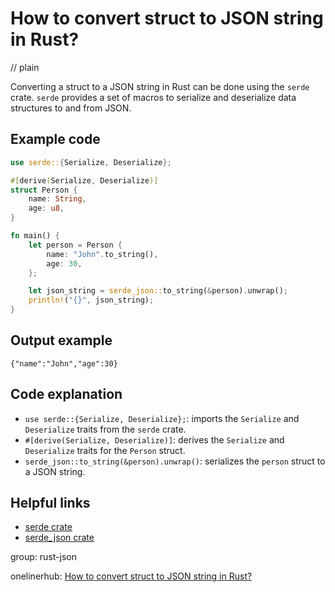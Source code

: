 # How to convert struct to JSON string in Rust?
// plain

Converting a struct to a JSON string in Rust can be done using the `serde` crate. `serde` provides a set of macros to serialize and deserialize data structures to and from JSON.

## Example code

```rust
use serde::{Serialize, Deserialize};

#[derive(Serialize, Deserialize)]
struct Person {
    name: String,
    age: u8,
}

fn main() {
    let person = Person {
        name: "John".to_string(),
        age: 30,
    };

    let json_string = serde_json::to_string(&person).unwrap();
    println!("{}", json_string);
}
```

## Output example

```
{"name":"John","age":30}
```

## Code explanation

- `use serde::{Serialize, Deserialize};`: imports the `Serialize` and `Deserialize` traits from the `serde` crate.
- `#[derive(Serialize, Deserialize)]`: derives the `Serialize` and `Deserialize` traits for the `Person` struct.
- `serde_json::to_string(&person).unwrap()`: serializes the `person` struct to a JSON string.

## Helpful links
- [serde crate](https://crates.io/crates/serde)
- [serde_json crate](https://crates.io/crates/serde_json)

group: rust-json

onelinerhub: [How to convert struct to JSON string in Rust?](https://onelinerhub.com/rust/how-to-convert-struct-to-json-string-in-rust)